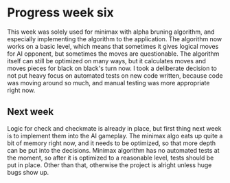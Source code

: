 # Progress week six

This week was solely used for minimax with alpha bruning algorithm, and especially implementing the algorithm to the application. The algorithm now works on a basic level, which means
that sometimes it gives logical moves for AI opponent, but sometimes the moves are questionable. The algorithm itself can still be optimized on many ways, but it calculates moves and 
moves pieces for black on black's turn now. I took a deliberate decision to not put heavy focus on automated tests on new code written, because code was moving around so much,
and manual testing was more appropriate right now.

## Next week
Logic for check and checkmate is already in place, but first thing next week is to implement them into the AI gameplay. The minimax algo eats up quite a bit of memory right now, and it needs
to be optimized, so that more depth can be put into the decisions. Minimax algorithm has no automated tests at the moment, so after it is optimized to a reasonable level,
tests should be put in place. Other than that, otherwise the project is alright unless huge bugs show up.

